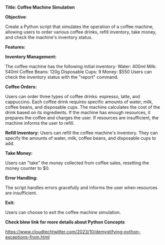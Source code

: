 ****Title: Coffee Machine Simulation****

****Objective****: 

Create a Python script that simulates the operation of a coffee machine, allowing users to order various coffee drinks, refill inventory, take money, and check the machine's inventory status.

****Features:****

**Inventory Management:**

The coffee machine has the following initial inventory:
Water: 400ml
Milk: 540ml
Coffee Beans: 120g
Disposable Cups: 9
Money: $550
Users can check the inventory status with the "report" command.

**Coffee Orders:**

Users can order three types of coffee drinks: espresso, latte, and cappuccino.
Each coffee drink requires specific amounts of water, milk, coffee beans, and disposable cups.
The machine calculates the cost of the drink based on its ingredients.
If the machine has enough resources, it prepares the coffee and charges the user.
If resources are insufficient, the machine informs the user to refill.

**Refill Inventory:**
Users can refill the coffee machine's inventory.
They can specify the amounts of water, milk, coffee beans, and disposable cups to add.

**Take Money:**

Users can "take" the money collected from coffee sales, resetting the money counter to $0.

**Error Handling:**

The script handles errors gracefully and informs the user when resources are insufficient.

**Exit:**

Users can choose to exit the coffee machine simulation.

****Check blow link for more details about Python Concepts****

https://www.cloudtechtwitter.com/2023/10/demystifying-python-exceptions-from.html

